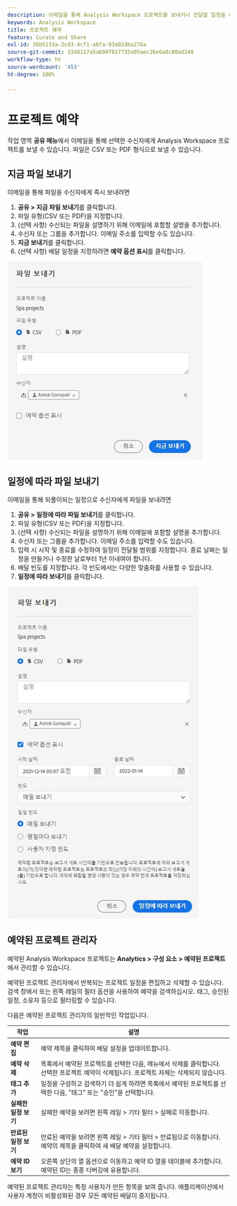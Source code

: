 ```yaml
---
description: 이메일을 통해 Analysis Workspace 프로젝트를 보내거나 전달할 일정을 예약합니다.
keywords: Analysis Workspace
title: 프로젝트 예약
feature: Curate and Share
exl-id: 36b5133a-2cd3-4cf1-a6fa-93a02dba276a
source-git-commit: 3348117a5a6007017735a95aec26e6a8c88ad248
workflow-type: ht
source-wordcount: '453'
ht-degree: 100%

---
```


# 프로젝트 예약

작업 영역 **공유 메뉴**&#x200B;에서 이메일을 통해 선택한 수신자에게 Analysis Workspace 프로젝트를 보낼 수 있습니다. 파일은 CSV 또는 PDF 형식으로 보낼 수 있습니다.

## 지금 파일 보내기

이메일을 통해 파일을 수신자에게 즉시 보내려면

1. **공유 > 지금 파일 보내기**&#x200B;를 클릭합니다.
1. 파일 유형(CSV 또는 PDF)을 지정합니다.
1. (선택 사항) 수신되는 파일을 설명하기 위해 이메일에 포함할 설명을 추가합니다.
1. 수신자 또는 그룹을 추가합니다. 이메일 주소를 입력할 수도 있습니다.
1. **지금 보내기**&#x200B;를 클릭합니다.
1. (선택 사항) 배달 일정을 지정하려면 **예약 옵션 표시**&#x200B;를 클릭합니다.

![지금 파일 보내기](assets/send-file-no-scheduling-options.JPG)

## 일정에 따라 파일 보내기

이메일을 통해 되풀이되는 일정으로 수신자에게 파일을 보내려면

1. **공유 > 일정에 따라 파일 보내기**&#x200B;를 클릭합니다.
1. 파일 유형(CSV 또는 PDF)을 지정합니다.
1. (선택 사항) 수신되는 파일을 설명하기 위해 이메일에 포함할 설명을 추가합니다.
1. 수신자 또는 그룹을 추가합니다. 이메일 주소를 입력할 수도 있습니다.
1. 입력 시 시작 및 종료를 수정하여 일정이 전달될 범위를 지정합니다. 종료 날짜는 일정을 만들거나 수정한 날로부터 1년 이내여야 합니다.
1. 배달 빈도를 지정합니다. 각 빈도에서는 다양한 맞춤화를 사용할 수 있습니다.
1. **일정에 따라 보내기**&#x200B;를 클릭합니다.

![](assets/send-file.JPG)

## 예약된 프로젝트 관리자

예약된 Analysis Workspace 프로젝트는 **Analytics > 구성 요소 > 예약된 프로젝트**&#x200B;에서 관리할 수 있습니다.

예약된 프로젝트 관리자에서 반복되는 프로젝트 일정을 편집하고 삭제할 수 있습니다. 검색 창에서 또는 왼쪽 레일의 필터 옵션을 사용하여 예약을 검색하십시오. 태그, 승인된 일정, 소유자 등으로 필터링할 수 있습니다.

다음은 예약된 프로젝트 관리자의 일반적인 작업입니다.

| 작업 | 설명 |
|---|---|
| **예약 편집** | 예약 제목을 클릭하여 배달 설정을 업데이트합니다. |
| **예약 삭제** | 목록에서 예약된 프로젝트를 선택한 다음, 메뉴에서 삭제를 클릭합니다. 선택한 프로젝트 예약이 삭제됩니다. 프로젝트 자체는 삭제되지 않습니다. |
| **태그 추가** | 일정을 구성하고 검색하기 더 쉽게 하려면 목록에서 예약된 프로젝트를 선택한 다음, &quot;태그&quot; 또는 &quot;승인&quot;을 선택합니다. |
| **실패한 일정 보기** | 실패한 예약을 보려면 왼쪽 레일 > 기타 필터 > 실패로 이동합니다. |
| **만료된 일정 보기** | 만료된 예약을 보려면 왼쪽 레일 > 기타 필터 > 만료됨으로 이동합니다. 예약의 제목을 클릭하여 새 배달 예약을 설정합니다. |
| **예약 ID 보기** | 오른쪽 상단의 열 옵션으로 이동하고 예약 ID 열을 테이블에 추가합니다. 예약된 ID는 종종 디버깅에 유용합니다. |

예약된 프로젝트 관리자는 특정 사용자가 만든 항목을 보여 줍니다. 애플리케이션에서 사용자 계정이 비활성화된 경우 모든 예약된 배달이 중지됩니다.

